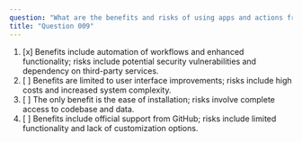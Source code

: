 ```yaml
---
question: "What are the benefits and risks of using apps and actions from the GitHub Marketplace?"
title: "Question 009"
---
```


1. [x] Benefits include automation of workflows and enhanced functionality; risks include potential security vulnerabilities and dependency on third-party services.
1. [ ] Benefits are limited to user interface improvements; risks include high costs and increased system complexity.
1. [ ] The only benefit is the ease of installation; risks involve complete access to codebase and data.
1. [ ] Benefits include official support from GitHub; risks include limited functionality and lack of customization options.
